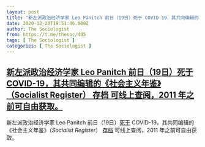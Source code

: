 ```yaml
---
layout: post
title: "新左派政治经济学家 Leo Panitch 前日（19日）死于 COVID-19，其共同编辑的《社会主义年鉴》（Socialist Register） 存档 可线上查阅，2011 年之前可自由获取。"
date: 2020-12-20T19:51:46.000Z
author: The Sociologist
from: https://t.me/thesoc/405
tags: [ The Sociologist ]
categories: [ The Sociologist ]
---
```

<!--1608493906000-->
[新左派政治经济学家 Leo Panitch 前日（19日）死于 COVID-19，其共同编辑的《社会主义年鉴》（Socialist Register） 存档 可线上查阅，2011 年之前可自由获取。](https://t.me/thesoc/405)
------

<div>
<p>新左派政治经济学家 Leo Panitch 前日（19日）<a href="https://twitter.com/CDN_Dimension/status/1340517253947768833?s=20" target="_blank" rel="noopener" onclick="return confirm('Open this link?\n\n'+this.href);">死于</a> COVID-19，其共同编辑的《社会主义年鉴》（<i>Socialist Register</i>） <a href="https://socialistregister.com/index.php/srv/issue/archive" target="_blank" rel="noopener" onclick="return confirm('Open this link?\n\n'+this.href);">存档</a> 可线上查阅，2011 年之前可自由获取。</p>
</div>
